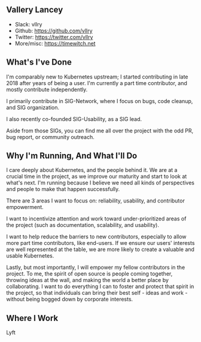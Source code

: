 Vallery Lancey
--
* Slack: vllry
* Github: https://github.com/vllry
* Twitter: https://twitter.com/vllry
* More/misc: https://timewitch.net

What's I've Done
--
I'm comparably new to Kubernetes upstream;
I started contributing in late 2018 after years of being a user.
I'm currently a part time contributor, and mostly contribute independently.

I primarily contribute in SIG-Network, where I focus on bugs, code cleanup, and SIG organization.

I also recently co-founded SIG-Usability, as a SIG lead.

Aside from those SIGs, you can find me all over the project with the odd PR, bug report,
or community outreach.

Why I'm Running, And What I'll Do
--
I care deeply about Kubernetes, and the people behind it.
We are at a crucial time in the project, as we improve our maturity and start to look at what's next.
I'm running because I believe we need all kinds of perspectives and people to make that happen successfully.

There are 3 areas I want to focus on: reliability, usability, and contributor empowerment.

I want to incentivize attention and work toward under-prioritized areas of the project
(such as documentation, scalability, and usability).

I want to help reduce the barriers to new contributors,
especially to allow more part time contributors, like end-users.
If we ensure our users' interests are well represented at the table,
we are more likely to create a valuable and usable Kubernetes.

Lastly, but most importantly, I will empower my fellow contributors in the project.
To me, the spirit of open source is people coming together, throwing ideas at the wall,
and making the world a better place by collaborating.
I want to do everything I can to foster and protect that spirit in the project, so that individuals can bring their best self - ideas and work -
without being bogged down by corporate interests. 

Where I Work
--
Lyft
